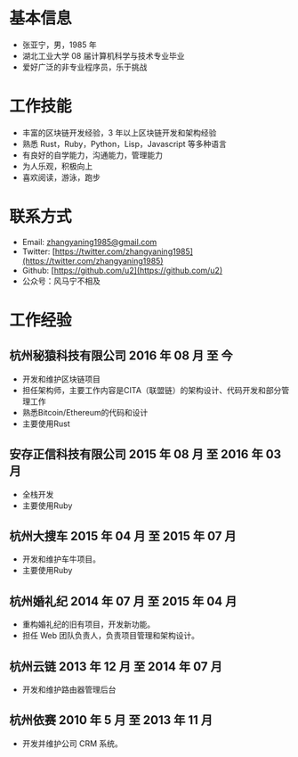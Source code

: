
# 基本信息

* 张亚宁，男，1985 年
* 湖北工业大学 08 届计算机科学与技术专业毕业
* 爱好广泛的非专业程序员，乐于挑战

# 工作技能

* 丰富的区块链开发经验，3 年以上区块链开发和架构经验
* 熟悉 Rust，Ruby，Python，Lisp，Javascript 等多种语言
* 有良好的自学能力，沟通能力，管理能力
* 为人乐观，积极向上
* 喜欢阅读，游泳，跑步

# 联系方式

* Email: zhangyaning1985@gmail.com
* Twitter: [https://twitter.com/zhangyaning1985](https://twitter.com/zhangyaning1985)
* Github: [https://github.com/u2](https://github.com/u2)
* 公众号：风马宁不相及

# 工作经验

## 杭州秘猿科技有限公司 2016 年 08 月 至 今

* 开发和维护区块链项目
* 担任架构师，主要工作内容是CITA（联盟链）的架构设计、代码开发和部分管理工作
* 熟悉Bitcoin/Ethereum的代码和设计
* 主要使用Rust

## 安存正信科技有限公司 2015 年 08 月 至 2016 年 03 月

* 全栈开发
* 主要使用Ruby

## 杭州大搜车 2015 年 04 月 至 2015 年 07 月

* 开发和维护车牛项目。
* 主要使用Ruby

## 杭州婚礼纪 2014 年 07 月 至 2015 年 04 月

* 重构婚礼纪的旧有项目，开发新功能。
* 担任 Web 团队负责人，负责项目管理和架构设计。

## 杭州云链 2013 年 12 月 至 2014 年 07 月

* 开发和维护路由器管理后台

## 杭州依赛 2010 年 5 月 至 2013 年 11 月

* 开发并维护公司 CRM 系统。
